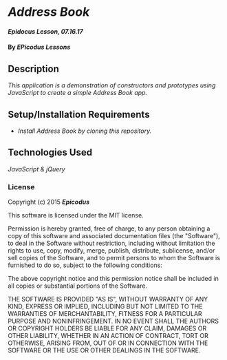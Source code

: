 # _Address Book_

#### _Epidocus Lesson, 07.16.17_

#### By _EPicodus Lessons_

## Description

_This application is a demonstration of constructors and prototypes using JavaScript to create a simple Address Book app._

## Setup/Installation Requirements

* _Install Address Book by cloning this repository._

## Technologies Used

_JavaScript & jQuery_

### License

Copyright (c) 2015 **_Epicodus_**

This software is licensed under the MIT license.

Permission is hereby granted, free of charge, to any person obtaining a copy of this software and associated documentation files (the "Software"), to deal in the Software without restriction, including without limitation the rights to use, copy, modify, merge, publish, distribute, sublicense, and/or sell copies of the Software, and to permit persons to whom the Software is furnished to do so, subject to the following conditions:

The above copyright notice and this permission notice shall be included in all copies or substantial portions of the Software.

THE SOFTWARE IS PROVIDED "AS IS", WITHOUT WARRANTY OF ANY KIND, EXPRESS OR IMPLIED, INCLUDING BUT NOT LIMITED TO THE WARRANTIES OF MERCHANTABILITY, FITNESS FOR A PARTICULAR PURPOSE AND NONINFRINGEMENT. IN NO EVENT SHALL THE AUTHORS OR COPYRIGHT HOLDERS BE LIABLE FOR ANY CLAIM, DAMAGES OR OTHER LIABILITY, WHETHER IN AN ACTION OF CONTRACT, TORT OR OTHERWISE, ARISING FROM, OUT OF OR IN CONNECTION WITH THE SOFTWARE OR THE USE OR OTHER DEALINGS IN THE SOFTWARE.
